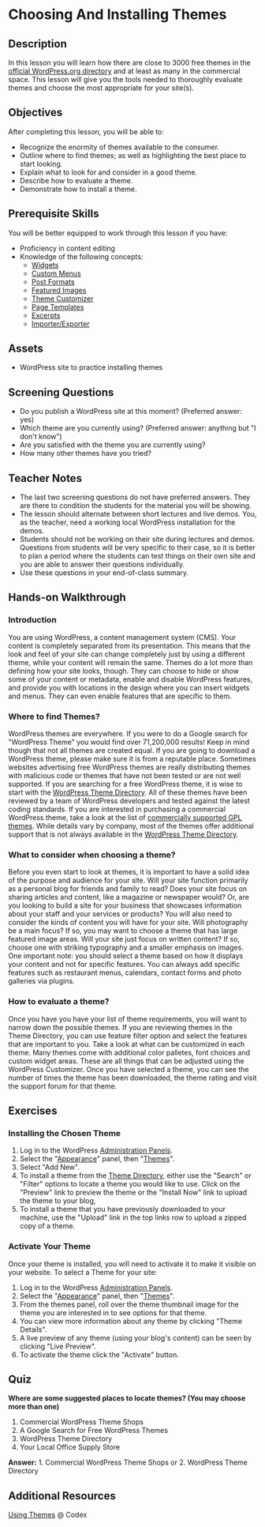 # Choosing And Installing Themes

## Description

In this lesson you will learn how there are close to 3000 free themes in the [official WordPress.org directory](https://wordpress.org/themes/) and at least as many in the commercial space. This lesson will give you the tools needed to thoroughly evaluate themes and choose the most appropriate for your site(s).

## Objectives

After completing this lesson, you will be able to:

*   Recognize the enormity of themes available to the consumer.
*   Outline where to find themes; as well as highlighting the best place to start looking.
*   Explain what to look for and consider in a good theme.
*   Describe how to evaluate a theme.
*   Demonstrate how to install a theme.

## Prerequisite Skills

You will be better equipped to work through this lesson if you have:

*   Proficiency in content editing
*   Knowledge of the following concepts:
    *   [Widgets](https://make.wordpress.org/training/handbook/user-lessons/managing-widgets/)
    *   [Custom Menus](https://en.support.wordpress.com/menus/)
    *   [Post Formats](https://make.wordpress.org/training/handbook/theme-school/post-formats/)
    *   [Featured Images](https://en.support.wordpress.com/featured-images/)
    *   [Theme Customizer](https://make.wordpress.org/training/handbook/user-lessons/theme-customizer/)
    *   [Page Templates](https://developer.wordpress.org/themes/template-files-section/page-template-files/page-templates/)
    *   [Excerpts](https://codex.wordpress.org/Excerpt)
    *   [Importer/Exporter](https://wordpress.org/plugins/widget-importer-exporter/)

## Assets

*   WordPress site to practice installing themes

## Screening Questions

*   Do you publish a WordPress site at this moment? (Preferred answer: yes)
*   Which theme are you currently using? (Preferred answer: anything but "I don't know")
*   Are you satisfied with the theme you are currently using?
*   How many other themes have you tried?

## Teacher Notes

*   The last two screening questions do not have preferred answers. They are there to condition the students for the material you will be showing.
*   The lesson should alternate between short lectures and live demos. You, as the teacher, need a working local WordPress installation for the demos.
*   Students should not be working on their site during lectures and demos. Questions from students will be very specific to their case, so it is better to plan a period where the students can test things on their own site and you are able to answer their questions individually.
*   Use these questions in your end-of-class summary.

## Hands-on Walkthrough

### Introduction

You are using WordPress, a content management system (CMS). Your content is completely separated from its presentation. This means that the look and feel of your site can change completely just by using a different theme, while your content will remain the same. Themes do a lot more than defining how your site looks, though. They can choose to hide or show some of your content or metadata, enable and disable WordPress features, and provide you with locations in the design where you can insert widgets and menus. They can even enable features that are specific to them.

### Where to find Themes?

WordPress themes are everywhere. If you were to do a Google search for "WordPress Theme" you would find over 71,200,000 results! Keep in mind though that not all themes are created equal. If you are going to download a WordPress theme, please make sure it is from a reputable place. Sometimes websites advertising free WordPress themes are really distributing themes with malicious code or themes that have not been tested or are not well supported. If you are searching for a free WordPress theme, it is wise to start with the [WordPress Theme Directory](https://wordpress.org/themes/). All of these themes have been reviewed by a team of WordPress developers and tested against the latest coding standards. If you are interested in purchasing a commercial WordPress theme, take a look at the list of [commercially supported GPL themes](https://wordpress.org/themes/commercial/). While details vary by company, most of the themes offer additional support that is not always available in the [WordPress Theme Directory](https://wordpress.org/themes/).

### What to consider when choosing a theme?

Before you even start to look at themes, it is important to have a solid idea of the purpose and audience for your site. Will your site function primarily as a personal blog for friends and family to read? Does your site focus on sharing articles and content, like a magazine or newspaper would? Or, are you looking to build a site for your business that showcases information about your staff and your services or products? You will also need to consider the kinds of content you will have for your site. Will photography be a main focus? If so, you may want to choose a theme that has large featured image areas. Will your site just focus on written content? If so, choose one with striking typography and a smaller emphasis on images. One important note: you should select a theme based on how it displays your content and not for specific features. You can always add specific features such as restaurant menus, calendars, contact forms and photo galleries via plugins.

### How to evaluate a theme?

Once you have you have your list of theme requirements, you will want to narrow down the possible themes. If you are reviewing themes in the Theme Directory, you can use feature filter option and select the features that are important to you. Take a look at what can be customized in each theme. Many themes come with additional color palletes, font choices and custom widget areas. These are all things that can be adjusted using the WordPress Customizer. Once you have selected a theme, you can see the number of times the theme has been downloaded, the theme rating and visit the support forum for that theme.

## Exercises

### Installing the Chosen Theme

1.  Log in to the WordPress [Administration Panels](https://codex.wordpress.org/Administration_Panels "Administration Panels").
2.  Select the "[Appearance](https://codex.wordpress.org/Administration_Panels#Appearance_-_Change_the_Look_of_your_Blog "Administration Panels")" panel, then "[Themes](https://codex.wordpress.org/Administration_Panels#Themes "Administration Panels")".
3.  Select "Add New".
4.  To install a theme from the [Theme Directory](https://wordpress.org/themes/), either use the "Search" or "Filter" options to locate a theme you would like to use. Click on the "Preview" link to preview the theme or the "Install Now" link to upload the theme to your blog,
5.  To install a theme that you have previously downloaded to your machine, use the "Upload" link in the top links row to upload a zipped copy of a theme.

### Activate Your Theme

Once your theme is installed, you will need to activate it to make it visible on your website. To select a Theme for your site:

1.  Log in to the WordPress [Administration Panels](https://codex.wordpress.org/Administration_Panels "Administration Panels").
2.  Select the "[Appearance](https://codex.wordpress.org/Administration_Panels#Appearance_-_Change_the_Look_of_your_Blog "Administration Panels")" panel, then "[Themes](https://codex.wordpress.org/Administration_Panels#Themes "Administration Panels")".
3.  From the themes panel, roll over the theme thumbnail image for the theme you are interested in to see options for that theme.
4.  You can view more information about any theme by clicking "Theme Details".
5.  A live preview of any theme (using your blog's content) can be seen by clicking "Live Preview".
6.  To activate the theme click the "Activate" button.

## Quiz

**Where are some suggested places to locate themes? (You may choose more than one)**

1.  Commercial WordPress Theme Shops
2.  A Google Search for Free WordPress Themes
3.  WordPress Theme Directory
4.  Your Local Office Supply Store

**Answer:** 1\. Commercial WordPress Theme Shops or 2\. WordPress Theme Directory

## Additional Resources

[Using Themes](https://codex.wordpress.org/Using_Themes) @ Codex

